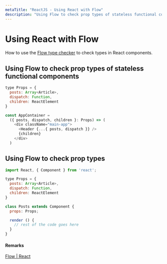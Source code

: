 ```yaml
---
metaTitle: "ReactJS - Using React with Flow"
description: "Using Flow to check prop types of stateless functional components, Using Flow to check prop types"
---
```


# Using React with Flow


How to use the [Flow type checker](https://flow.org/) to check types in React components.



## Using Flow to check prop types of stateless functional components


```js
type Props = {
  posts: Array<Article>,
  dispatch: Function,
  children: ReactElement
}

const AppContainer =
  ({ posts, dispatch, children }: Props) => (
    <div className="main-app">
      <Header {...{ posts, dispatch }} />
      {children}
    </div>
  )

```



## Using Flow to check prop types


```js
import React, { Component } from 'react';

type Props = {
  posts: Array<Article>,
  dispatch: Function,
  children: ReactElement
}

class Posts extends Component {
  props: Props;

  render () {
    // rest of the code goes here
  }
}

```



#### Remarks


[Flow | React](https://flowtype.org/docs/react.html)

